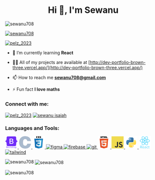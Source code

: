 <h1 align="center">Hi 👋, I'm Sewanu</h1>


<p align="left"> <img src="https://komarev.com/ghpvc/?username=sewanu708&label=Profile%20views&color=0e75b6&style=flat" alt="sewanu708" /> </p>

<p align="left"> <a href="https://github.com/ryo-ma/github-profile-trophy"><img src="https://github-profile-trophy.vercel.app/?username=sewanu708" alt="sewanu708" /></a> </p>

<p align="left"> <a href="https://twitter.com/pelz_2023" target="blank"><img src="https://img.shields.io/twitter/follow/pelz_2023?logo=twitter&style=for-the-badge" alt="pelz_2023" /></a> </p>

- 🌱 I’m currently learning **React**

- 👨‍💻 All of my projects are available at [http://dev-portfolio-brown-three.vercel.app/](http://dev-portfolio-brown-three.vercel.app/)

- 📫 How to reach me **sewanu708@gmail.com**

- ⚡ Fun fact **I love maths**

<h3 align="left">Connect with me:</h3>
<p align="left">
<a href="https://twitter.com/pelz_2023" target="blank"><img align="center" src="https://raw.githubusercontent.com/rahuldkjain/github-profile-readme-generator/master/src/images/icons/Social/twitter.svg" alt="pelz_2023" height="30" width="40" /></a>
<a href="https://linkedin.com/in/sewanu isaiah" target="blank"><img align="center" src="https://raw.githubusercontent.com/rahuldkjain/github-profile-readme-generator/master/src/images/icons/Social/linked-in-alt.svg" alt="sewanu isaiah" height="30" width="40" /></a>
</p>

<h3 align="left">Languages and Tools:</h3>
<p align="left"> <a href="https://getbootstrap.com" target="_blank" rel="noreferrer"> <img src="https://raw.githubusercontent.com/devicons/devicon/master/icons/bootstrap/bootstrap-plain-wordmark.svg" alt="bootstrap" width="40" height="40"/> </a> <a href="https://www.cprogramming.com/" target="_blank" rel="noreferrer"> <img src="https://raw.githubusercontent.com/devicons/devicon/master/icons/c/c-original.svg" alt="c" width="40" height="40"/> </a> <a href="https://www.w3schools.com/css/" target="_blank" rel="noreferrer"> <img src="https://raw.githubusercontent.com/devicons/devicon/master/icons/css3/css3-original-wordmark.svg" alt="css3" width="40" height="40"/> </a> <a href="https://www.figma.com/" target="_blank" rel="noreferrer"> <img src="https://www.vectorlogo.zone/logos/figma/figma-icon.svg" alt="figma" width="40" height="40"/> </a> <a href="https://firebase.google.com/" target="_blank" rel="noreferrer"> <img src="https://www.vectorlogo.zone/logos/firebase/firebase-icon.svg" alt="firebase" width="40" height="40"/> </a> <a href="https://git-scm.com/" target="_blank" rel="noreferrer"> <img src="https://www.vectorlogo.zone/logos/git-scm/git-scm-icon.svg" alt="git" width="40" height="40"/> </a> <a href="https://www.w3.org/html/" target="_blank" rel="noreferrer"> <img src="https://raw.githubusercontent.com/devicons/devicon/master/icons/html5/html5-original-wordmark.svg" alt="html5" width="40" height="40"/> </a> <a href="https://developer.mozilla.org/en-US/docs/Web/JavaScript" target="_blank" rel="noreferrer"> <img src="https://raw.githubusercontent.com/devicons/devicon/master/icons/javascript/javascript-original.svg" alt="javascript" width="40" height="40"/> </a> <a href="https://www.python.org" target="_blank" rel="noreferrer"> <img src="https://raw.githubusercontent.com/devicons/devicon/master/icons/python/python-original.svg" alt="python" width="40" height="40"/> </a> <a href="https://reactjs.org/" target="_blank" rel="noreferrer"> <img src="https://raw.githubusercontent.com/devicons/devicon/master/icons/react/react-original-wordmark.svg" alt="react" width="40" height="40"/> </a> <a href="https://tailwindcss.com/" target="_blank" rel="noreferrer"> <img src="https://www.vectorlogo.zone/logos/tailwindcss/tailwindcss-icon.svg" alt="tailwind" width="40" height="40"/> </a> </p>

<p><img align="left" src="https://github-readme-stats.vercel.app/api/top-langs?username=sewanu708&show_icons=true&locale=en&layout=compact" alt="sewanu708" /></p>

<p>&nbsp;<img align="center" src="https://github-readme-stats.vercel.app/api?username=sewanu708&show_icons=true&locale=en" alt="sewanu708" /></p>

<p><img align="center" src="https://github-readme-streak-stats.herokuapp.com/?user=sewanu708&" alt="sewanu708" /></p>
